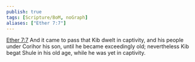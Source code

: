 ```yaml
---
publish: true
tags: [Scripture/BoM, noGraph]
aliases: ["Ether 7:7"]
---
```

[Ether 7:7](https://churchofjesuschrist.org/study/scriptures/bofm/ether/7?lang=eng&id=p7#p7) And it came to pass that Kib dwelt in captivity, and his people under Corihor his son, until he became exceedingly old; nevertheless Kib begat Shule in his old age, while he was yet in captivity.
